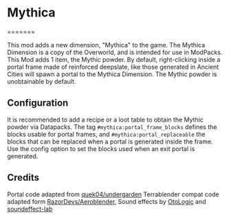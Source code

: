 
# Mythica
=======

This mod adds a new dimension, "Mythica" to the game.
The Mythica Dimension is a copy of the Overworld, and is intended for use in ModPacks.
This Mod adds 1 item, the Mythic powder.
By default, right-clicking inside a portal frame made of reinforced deepslate, like those generated in Ancient Cities will spawn a portal to the Mythica Dimension.
The Mythic powder is unobtainable by default.

## Configuration
It is recommended to add a recipe or a loot table to obtain the Mythic powder via Datapacks.
The tag `#mythica:portal_frame_blocks` defines the blocks usable for portal frames,
and `#mythica:portal_replaceable` the blocks that can be replaced when a portal is generated inside the frame.
Use the config option to set the blocks used when an exit portal is generated. 

## Credits
Portal code adapted from [quek04/undergarden](https://github.com/quek04/undergarden/)
Terrablender compat code adapted form [RazorDevs/Aeroblender](https://github.com/RazorDevs/Aeroblender/),
Sound effects by [OtoLogic](https://otologic.jp/) and [soundeffect-lab](https://soundeffect-lab.info/)